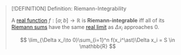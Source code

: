 >[!DEFINITION] Definition: Riemann-Integrability
>
>A [real function](../../Real%20Functions/Real%20Function.md) $f: [a;b] \to \mathbb{R}$ is **Riemann-integrable** iff all of its [Riemann sums](Riemann%20Sum.md) have the same [real limit](../../Real%20Functions/Limits%20of%20Functions/Limit%20of%20a%20Real%20Function.md) as $\Delta x_i$ approaches $0$.
>
>$$
>\lim_{\Delta x_i\to 0}\sum_{i=1}^n f(x_i^\ast)\Delta x_i = S \in \mathbb{R}
>$$
>